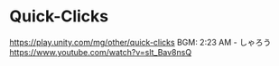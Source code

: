 # Quick-Clicks
https://play.unity.com/mg/other/quick-clicks
BGM: 2:23 AM - しゃろう https://www.youtube.com/watch?v=slt_Bav8nsQ
